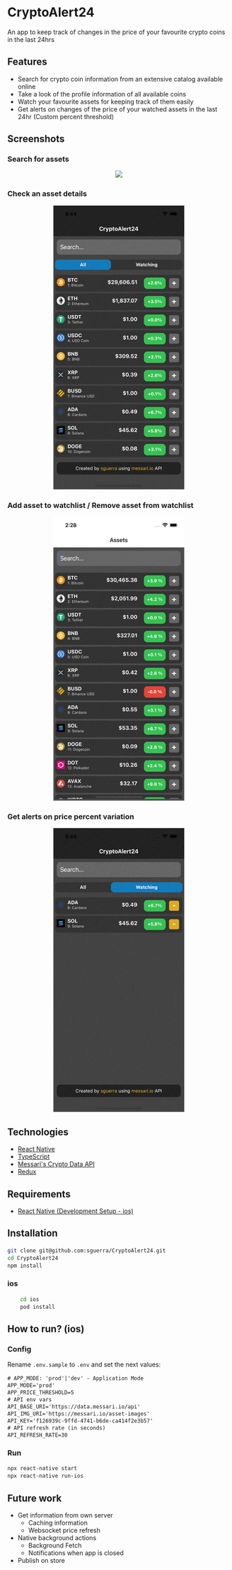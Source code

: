# CryptoAlert24

An app to keep track of changes in the price of your favourite crypto coins in the last 24hrs

## Features

- Search for crypto coin information from an extensive catalog available online
- Take a look of the profile information of all available coins
- Watch your favourite assets for keeping track of them easily
- Get alerts on changes of the price of your watched assets in the last 24hr (Custom percent threshold)

## Screenshots

### Search for assets

<center>
    <img src="./media/assets.gif"/>
</center>

### Check an asset details

<center>
    <img src="./media/detail.gif"/>
</center>

### Add asset to watchlist / Remove asset from watchlist

<center>
    <img src="./media/watchlist.gif"/>
</center>

### Get alerts on price percent variation

<center>
    <img src="./media/alerts.gif"/>
</center>

## Technologies

- [React Native](https://reactnative.dev/)
- [TypeScript](https://www.typescriptlang.org/)
- [Messari's Crypto Data API](https://messari.io/api)
- [Redux](https://es.redux.js.org/)

## Requirements

- [React Native (Development Setup - ios)](https://reactnative.dev/docs/environment-setup)

## Installation

```bash
git clone git@github.com:sguerra/CryptoAlert24.git
cd CryptoAlert24
npm install
```

### ios

```bash
    cd ios
    pod install
```

## How to run? (ios)

### Config

Rename `.env.sample` to `.env` and set the next values:

```
# APP_MODE: 'prod'|'dev' - Application Mode
APP_MODE='prod'
APP_PRICE_THRESHOLD=5
# API env vars
API_BASE_URI='https://data.messari.io/api'
API_IMG_URI='https://messari.io/asset-images'
API_KEY='f126939c-9ffd-4741-b6de-ca414f2e3b57'
# API refresh rate (in seconds)
API_REFRESH_RATE=30
```

### Run

```bash
npx react-native start
npx react-native run-ios
```

## Future work

- Get information from own server
  - Caching information
  - Websocket price refresh
- Native background actions
  - Background Fetch
  - Notifications when app is closed
- Publish on store
